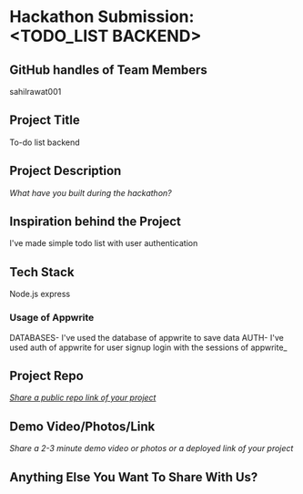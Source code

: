 # Hackathon Submission: <TODO_LIST BACKEND>


## GitHub handles of Team Members  
sahilrawat001
<!--

- @adityaoberai
- @tessamero
.
.
.

-->

## Project Title
To-do list backend
<!--

CodeCapture

-->

## Project Description    
_What have you built during the hackathon?_

<!--

The project I created is...

-->

## Inspiration behind the Project  
I've made simple todo list with user authentication 
<!--

The reason I chose this idea/project was...

-->

## Tech Stack    
Node.js
express
<!--

The technologies I used...

-->

### Usage of Appwrite
DATABASES- I've used the database of appwrite to save data 
AUTH- I've used auth of appwrite  for user signup login with the sessions of appwrite_
<!--

- Appwrite Databases

I used Appwrite Databases to...

- Appwrite Storage

I used Appwrite Storage to...

.
.
.

-->

## Project Repo  
[_Share a public repo link of your project_](https://github.com/sahilrawat001/app-write)

<!--

https://github.com/code-capture/CodeCapture-Xamarin

-->

## Demo Video/Photos/Link
_Share a 2-3 minute demo video or photos or a deployed link of your project_

<!--

https://www.youtube.com/watch?v=9IBaX1avYWc

-->

## Anything Else You Want To Share With Us?

